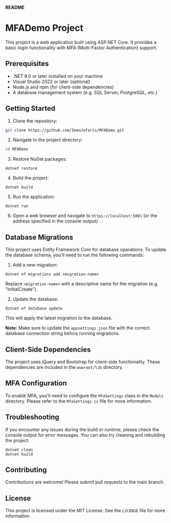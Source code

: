 **README**

# MFADemo Project

This project is a web application built using ASP.NET Core. It provides a basic login functionality with MFA (Multi-Factor Authentication) support.

## Prerequisites

* .NET 8.0 or later installed on your machine
* Visual Studio 2022 or later (optional)
* Node.js and npm (for client-side dependencies)
* A database management system (e.g. SQL Server, PostgreSQL, etc.)

## Getting Started

1. Clone the repository:
```bash
git clone https://github.com/ImanJofaris/MFADemo.git
```
2. Navigate to the project directory:
```bash
cd MFADemo
```
3. Restore NuGet packages:
```
dotnet restore
```
4. Build the project:
```
dotnet build
```
5. Run the application:
```
dotnet run
```
6. Open a web browser and navigate to `https://localhost:5001` (or the address specified in the console output)

## Database Migrations

This project uses Entity Framework Core for database operations. To update the database schema, you'll need to run the following commands:

1. Add a new migration:
```
dotnet ef migrations add <migration-name>
```
Replace `<migration-name>` with a descriptive name for the migration (e.g. "InitialCreate").

2. Update the database:
```
dotnet ef database update
```
This will apply the latest migration to the database.

**Note:** Make sure to update the `appsettings.json` file with the correct database connection string before running migrations.

## Client-Side Dependencies

The project uses jQuery and Bootstrap for client-side functionality. These dependencies are included in the `wwwroot/lib` directory.

## MFA Configuration

To enable MFA, you'll need to configure the `MfaSettings` class in the `Models` directory. Please refer to the `MfaSettings.cs` file for more information.

## Troubleshooting

If you encounter any issues during the build or runtime, please check the console output for error messages. You can also try cleaning and rebuilding the project:
```
dotnet clean
dotnet build
```
## Contributing

Contributions are welcome! Please submit pull requests to the main branch.

## License

This project is licensed under the MIT License. See the `LICENSE` file for more information.
